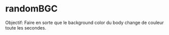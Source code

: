 # randomBGC

Objectif: Faire en sorte que le background color du body change de couleur toute les secondes.
